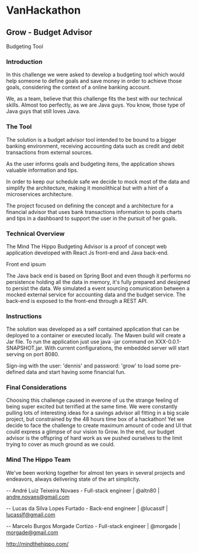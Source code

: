 VanHackathon
=======
Grow - Budget Advisor
-----------

Budgeting Tool

### Introduction

In this challenge we were asked to develop a budgeting tool which would help someone to define goals and save money in order
to achieve those goals, considering the context of a online banking account.

We, as a team, believe that this challenge fits the best with our technical skills. Almost too perfectly, as we are Java guys. You know,  those type of Java guys that still loves Java.

### The Tool

The solution is a budget advisor tool intended to be bound to a bigger banking environment, receiving accounting data such 
as credit and debit transactions from external sources.

As the user informs goals and budgeting itens, the application shows valuable information and tips.

In order to keep our schedule safe we decide to mock most of the data and simplify the architecture, making it monolithical but with a hint of a microservices architecture.

The project focused on defining the concept and a architecture for a financial advisor that uses bank transactions information to posts charts and tips in a dashboard to support the user in the pursuit of her goals.

### Technical Overview

The Mind The Hippo Budgeting Advisor is a proof of concept web application developed with React Js front-end and Java back-end.

Front end ipsum

The Java back end is based on Spring Boot and even though it performs no persistence holding all the data in memory, it's fully prepared and designed to persist the data. We simulated a event sourcing comunication between a mocked external service for accounting data and the budget service. The back-end is exposed to the front-end through a REST API.

### Instructions

The solution was developed as a self contained application that can be deployed to a container or executed locally.
The Maven build will create a Jar file. To run the application just use java -jar command on XXX-0.0.1-SNAPSHOT.jar. With current configurations, the embedded server will start serving on port 8080.

Sign-ing with the user: 'dennis' and password: 'grow' to load some pre-defined data and start having some financial fun.

### Final Considerations


Choosing this challenge caused in everone of us the strange feeling of being super excited but terrified at the same time. We were constantly pulling lots of interesting ideas for a savings advisor all fitting in a big scale project, but constrained by the 48 hours time box of a hackathon! Yet we decide to face the challenge to create maximum amount of code and UI that could express a glimpse of our vision to Grow. In the end, our budget advisor is the offspring of hard work as we pushed ourselves to the limit trying to cover as much ground as we could.

### Mind The Hippo Team

We've been working together for almost ten years in several projects and endeavors, always delivering state of the art simplicity.

-- André Luiz Teixeira Novaes - Full-stack engineer | @altn80 | andre.novaes@gmail.com

-- Lucas da Silva Lopes Furtado - Back-end engineer | @lucasslf | lucasslf@gmail.com

-- Marcelo Burgos Morgade Cortizo - Full-stack engineer | @morgade | morgade@gmail.com

http://mindthehippo.com/
